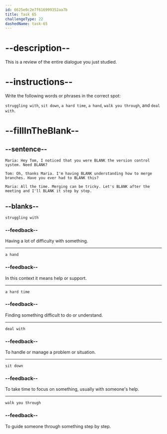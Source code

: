 ```yaml
---
id: 6625e0c2e7f616999352aa7b
title: Task 65
challengeType: 22
dashedName: task-65
---
```


<!-- REVIEW -->

# --description--

This is a review of the entire dialogue you just studied.

# --instructions--

Write the following words or phrases in the correct spot:

`struggling with`, `sit down`, `a hard time`, `a hand`, `walk you through`, and `deal with`.

# --fillInTheBlank--

## --sentence--

`Maria: Hey Tom, I noticed that you were BLANK the version control system. Need BLANK?`

`Tom: Oh, thanks Maria. I'm having BLANK understanding how to merge branches. Have you ever had to BLANK this?`

`Maria: All the time. Merging can be tricky. Let's BLANK after the meeting and I'll BLANK it step by step.`

## --blanks--

`struggling with`

### --feedback--

Having a lot of difficulty with something.

---

`a hand`

### --feedback--

In this context it means help or support.

---

`a hard time`

### --feedback--

Finding something difficult to do or understand.

---

`deal with`

### --feedback--

To handle or manage a problem or situation.

---

`sit down`

### --feedback--

To take time to focus on something, usually with someone's help.

---

`walk you through`

### --feedback--

To guide someone through something step by step.
